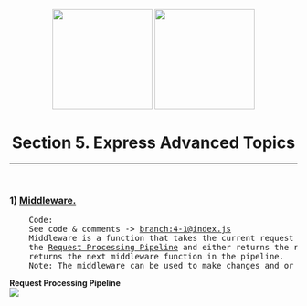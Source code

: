 <div align="center" height="20px">

<a href="https://nodejs.org/en/"><img width="175px" src="https://cdn.freebiesupply.com/logos/large/2x/nodejs-1-logo-png-transparent.png"></a>
<a href="https://www.npmjs.com/package/express"><img width="175px" src="https://i.cloudup.com/zfY6lL7eFa-3000x3000.png"></a>

</div>
<div align="center"> 
<h1>Section 5. Express Advanced Topics</h1>
 <hr style="color: black;">
 </div>

<br>

<h3>1) <a href="http://expressjs.com/en/guide/using-middleware.html">Middleware.</a></h3>
<div>
<pre>
    Code: 
    See code & comments -> <a href="#">branch:4-1@index.js</a>
    Middleware is a function that takes the current request object being passed through 
    the <a href="https://dzone.com/articles/understanding-middleware-pattern-in-expressjs">Request Processing Pipeline</a> and either returns the response object or 
    returns the next middleware function in the pipeline. 
    Note: The middleware can be used to make changes and or use the data from the request object. 
</pre>
<b align="center" >Request Processing Pipeline</b>
<br>
<img align="center" src="https://vietcanho.files.wordpress.com/2016/06/middleware.png?w=1462">
</div>